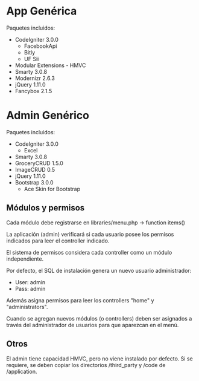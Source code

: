 App Genérica
==============

Paquetes incluidos:

- CodeIgniter 3.0.0
  - FacebookApi
  - Bitly
  - UF Sii
- Modular Extensions - HMVC
- Smarty 3.0.8
- Modernizr 2.6.3
- jQuery 1.11.0
- Fancybox 2.1.5



Admin Genérico
==============

Paquetes incluidos:

- CodeIgniter 3.0.0
  - Excel
- Smarty 3.0.8
- GroceryCRUD 1.5.0
- ImageCRUD 0.5
- jQuery 1.11.0
- Bootstrap 3.0.0
  - Ace Skin for Bootstrap
  
Módulos y permisos
------------------

Cada módulo debe registrarse en libraries/menu.php -> function items()

La aplicación (admin) verificará si cada usuario posee los permisos indicados para leer el controller indicado.

El sistema de permisos considera cada controller como un módulo independiente. 

Por defecto, el SQL de instalación genera un nuevo usuario administrador:
- User: admin
- Pass: admin

Además asigna permisos para leer los controllers "home" y "administrators".

Cuando se agregan nuevos módulos (o controllers) deben ser asignados a través del administrador de usuarios para que aparezcan en el menú.


Otros
-----

El admin tiene capacidad HMVC, pero no viene instalado por defecto. Si se requiere, se deben copiar los directorios /third_party y /code de /application.

